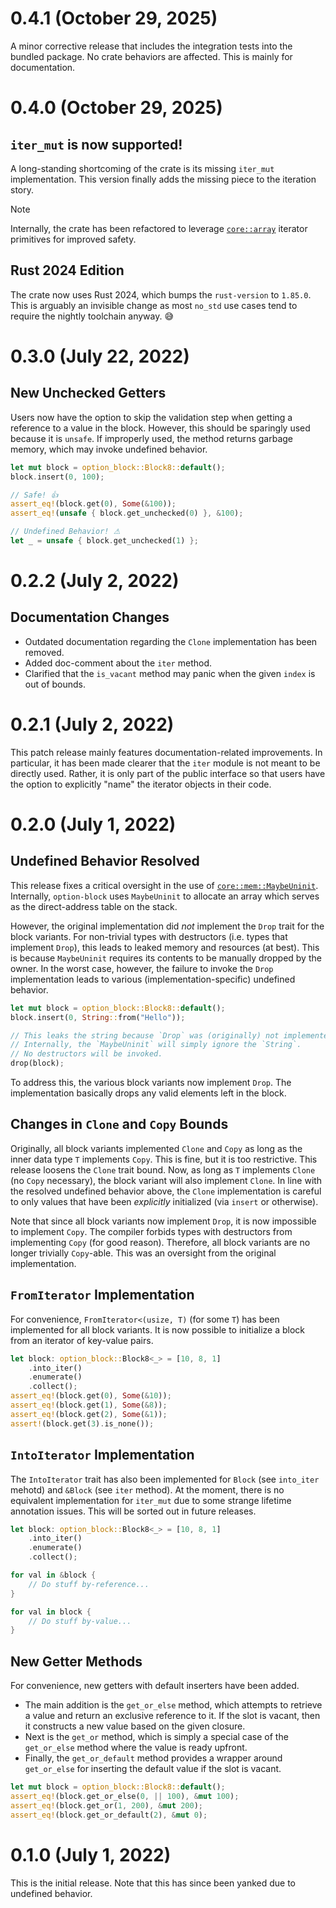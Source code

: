# 0.4.1 (October 29, 2025)

A minor corrective release that includes the integration tests into the bundled package. No crate behaviors are affected. This is mainly for documentation.

# 0.4.0 (October 29, 2025)

## `iter_mut` is now supported!

A long-standing shortcoming of the crate is its missing `iter_mut` implementation. This version finally adds the missing piece to the iteration story.

> [!NOTE]
> Internally, the crate has been refactored to leverage [`core::array`] iterator primitives for improved safety.

[`core::array`]: https://doc.rust-lang.org/stable/core/array/index.html

## Rust 2024 Edition

The crate now uses Rust 2024, which bumps the `rust-version` to `1.85.0`. This is arguably an invisible change as most `no_std` use cases tend to require the nightly toolchain anyway. 😅

# 0.3.0 (July 22, 2022)

## New Unchecked Getters

Users now have the option to skip the validation step when getting a reference to a value in the block. However, this should be sparingly used because it is `unsafe`. If improperly used, the method returns garbage memory, which may invoke undefined behavior.

```rust
let mut block = option_block::Block8::default();
block.insert(0, 100);

// Safe! 👍
assert_eq!(block.get(0), Some(&100));
assert_eq!(unsafe { block.get_unchecked(0) }, &100);

// Undefined Behavior! ⚠
let _ = unsafe { block.get_unchecked(1) };
```

# 0.2.2 (July 2, 2022)

## Documentation Changes

- Outdated documentation regarding the `Clone` implementation has been removed.
- Added doc-comment about the `iter` method.
- Clarified that the `is_vacant` method may panic when the given `index` is out of bounds.

# 0.2.1 (July 2, 2022)

This patch release mainly features documentation-related improvements. In particular, it has been made clearer that the `iter` module is not meant to be directly used. Rather, it is only part of the public interface so that users have the option to explicitly "name" the iterator objects in their code.

# 0.2.0 (July 1, 2022)

## Undefined Behavior Resolved

This release fixes a critical oversight in the use of [`core::mem::MaybeUninit`](https://doc.rust-lang.org/nightly/core/mem/union.MaybeUninit.html). Internally, `option-block` uses `MaybeUninit` to allocate an array which serves as the direct-address table on the stack.

However, the original implementation did _not_ implement the `Drop` trait for the block variants. For non-trivial types with destructors (i.e. types that implement `Drop`), this leads to leaked memory and resources (at best). This is because `MaybeUninit` requires its contents to be manually dropped by the owner. In the worst case, however, the failure to invoke the `Drop` implementation leads to various (implementation-specific) undefined behavior.

```rust
let mut block = option_block::Block8::default();
block.insert(0, String::from("Hello"));

// This leaks the string because `Drop` was (originally) not implemented!
// Internally, the `MaybeUninit` will simply ignore the `String`.
// No destructors will be invoked.
drop(block);
```

To address this, the various block variants now implement `Drop`. The implementation basically drops any valid elements left in the block.

## Changes in `Clone` and `Copy` Bounds

Originally, all block variants implemented `Clone` and `Copy` as long as the inner data type `T` implements `Copy`. This is fine, but it is too restrictive. This release loosens the `Clone` trait bound. Now, as long as `T` implements `Clone` (no `Copy` necessary), the block variant will also implement `Clone`. In line with the resolved undefined behavior above, the `Clone` implementation is careful to only values that have been _explicitly_ initialized (via `insert` or otherwise).

Note that since all block variants now implement `Drop`, it is now impossible to implement `Copy`. The compiler forbids types with destructors from implementing `Copy` (for good reason). Therefore, all block variants are no longer trivially `Copy`-able. This was an oversight from the original implementation.

## `FromIterator` Implementation

For convenience, `FromIterator<(usize, T)` (for some `T`) has been implemented for all block variants. It is now possible to initialize a block from an iterator of key-value pairs.

```rust
let block: option_block::Block8<_> = [10, 8, 1]
    .into_iter()
    .enumerate()
    .collect();
assert_eq!(block.get(0), Some(&10));
assert_eq!(block.get(1), Some(&8));
assert_eq!(block.get(2), Some(&1));
assert!(block.get(3).is_none());
```

## `IntoIterator` Implementation

The `IntoIterator` trait has also been implemented for `Block` (see `into_iter` mehotd) and `&Block` (see `iter` method). At the moment, there is no equivalent implementation for `iter_mut` due to some strange lifetime annotation issues. This will be sorted out in future releases.

```rust
let block: option_block::Block8<_> = [10, 8, 1]
    .into_iter()
    .enumerate()
    .collect();

for val in &block {
    // Do stuff by-reference...
}

for val in block {
    // Do stuff by-value...
}
```

## New Getter Methods

For convenience, new getters with default inserters have been added.

- The main addition is the `get_or_else` method, which attempts to retrieve a value and return an exclusive reference to it. If the slot is vacant, then it constructs a new value based on the given closure.
- Next is the `get_or` method, which is simply a special case of the `get_or_else` method where the value is ready upfront.
- Finally, the `get_or_default` method provides a wrapper around `get_or_else` for inserting the default value if the slot is vacant.

```rust
let mut block = option_block::Block8::default();
assert_eq!(block.get_or_else(0, || 100), &mut 100);
assert_eq!(block.get_or(1, 200), &mut 200);
assert_eq!(block.get_or_default(2), &mut 0);
```

# 0.1.0 (July 1, 2022)

This is the initial release. Note that this has since been yanked due to undefined behavior.
